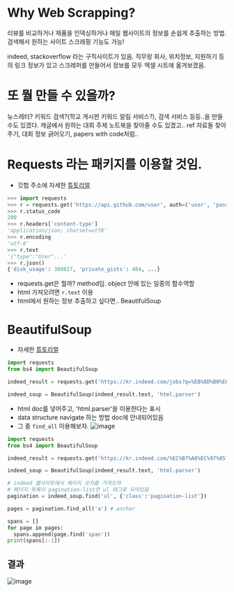 # Why Web Scrapping?
리뷰를 비교하거나 제품을 인덱싱하거나 매일 웹사이트의 정보를 손쉽게 추출하는 방법. 
검색해서 원하는 사이트 스크래핑 기능도 가능!

indeed, stackoverflow 라는 구직사이트가 있음. 
직무랑 회사, 위치정보, 지원하기 등의 링크 정보가 있고 스크레퍼를 만들어서 정보를 모두 엑셀 시트에 옮겨보겠음. 

# 또 뭘 만들 수 있을까?
뉴스레터? 키워드 검색?(학교 게시판 키워드 알림 서비스?), 검색 서비스 등등..을 만들 수도 있겠다.
캐글에서 원하는 대회 주제 노트북을 찾아줄 수도 있겠고..
ref 자료들 찾아주기, 대회 정보 긁어오기, papers with code처럼..

# Requests 라는 패키지를 이용할 것임. 
- 깃헙 주소에 자세한 [튜토리얼](https://github.com/psf/requests)

```python
>>> import requests
>>> r = requests.get('https://api.github.com/user', auth=('user', 'pass'))
>>> r.status_code
200
>>> r.headers['content-type']
'application/json; charset=utf8'
>>> r.encoding
'utf-8'
>>> r.text
'{"type":"User"...'
>>> r.json()
{'disk_usage': 368627, 'private_gists': 484, ...}
```
- requests.get은 뭘까? method임. object 안에 있는 일종의 함수역할
- html 가져오려면 `r.text` 이용
- html에서 원하는 정보 추출하고 싶다면.. BeautifulSoup

# BeautifulSoup
- 자세한 [튜토리얼](https://www.crummy.com/software/BeautifulSoup/bs4/doc/)

```python
import requests
from bs4 import BeautifulSoup

indeed_result = requests.get('https://kr.indeed.com/jobs?q=%EB%8D%B0%EC%9D%B4%ED%84%B0+%EB%B6%84%EC%84%9D&l=%EA%B2%BD%EA%B8%B0%EB%8F%84+%EA%B3%A0%EC%96%91&limit=50&radius=25&start=50')

indeed_soup = BeautifulSoup(indeed_result.text, 'html.parser')
```
- html doc를 넣어주고, 'html.parser'을 이용한다는 표시
- data structure navigate 하는 방법 doc에 안내되어있음
- 그 중 `find_all` 이용해보자.
![image](https://user-images.githubusercontent.com/40880346/138112992-12edb837-9fe3-4851-a0cf-545c65216795.png)


```python
import requests
from bs4 import BeautifulSoup

indeed_result = requests.get('https://kr.indeed.com/%EC%B7%A8%EC%97%85?as_and=data+engineer&as_phr=&as_any=&as_not=&as_ttl=&as_cmp=&jt=all&st=&salary=&radius=25&l=&fromage=any&limit=50&sort=&psf=advsrch&from=advancedsearch')

indeed_soup = BeautifulSoup(indeed_result.text, 'html.parser')

# indeed 웹사이트에서 페이지 숫자를 가져오자
# 페이지 목록이 pagination-list란 ul 태그로 되어있음
pagination = indeed_soup.find('ul', {'class':'pagination-list'}) 

pages = pagination.find_all('a') # anchor

spans = []
for page in pages:
  spans.append(page.find('span'))
print(spans[:-1])
```

## 결과
![image](https://user-images.githubusercontent.com/40880346/138113115-92f4ed26-a619-46dc-adb2-4bbba999a9ba.png)
